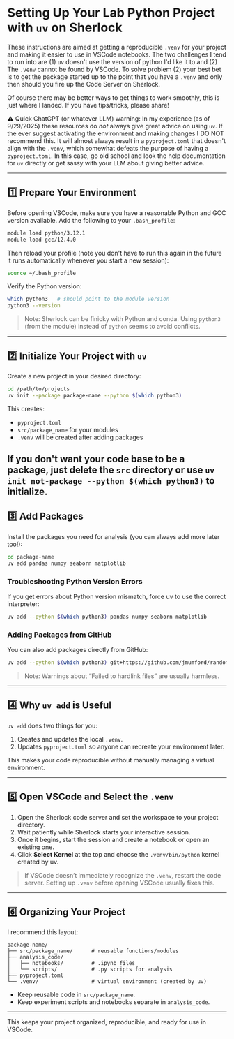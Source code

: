 # Setting Up Your Lab Python Project with `uv` on Sherlock

These instructions are aimed at getting a reproducible `.venv` for your project and making it easier to use in VSCode notebooks.  The two challenges I tend to run into are (1) `uv` doesn't use the version of python I'd like it to and (2) The `.venv` cannot be found by VSCode.  To solve problem (2) your best bet is to get the package started up to the point that you have a `.venv` and only then should you fire up the Code Server on Sherlock.

Of course there may be better ways to get things to work smoothly, this is just where I landed.  If you have tips/tricks, please share!

⚠️ Quick ChatGPT (or whatever LLM) warning:  In my experience (as of 9/29/2025) these resources do *not* always give great advice on using `uv`.  If the ever suggest activating the environment and making changes I DO NOT recommend this.  It will almost always result in a `pyproject.toml` that doesn't align with the `.venv`, which somewhat defeats the purpose of having a `pyproject.toml`.  In this case, go old school and look the help documentation for `uv` directly or get sassy with your LLM about giving better advice. 

---

## 1️⃣ Prepare Your Environment

Before opening VSCode, make sure you have a reasonable Python and GCC version available. Add the following to your `.bash_profile`:

```bash
module load python/3.12.1
module load gcc/12.4.0
```

Then reload your profile (note you don't have to run this again in the future it runs automatically whenever you start a new session):

```bash
source ~/.bash_profile
```

Verify the Python version:

```bash
which python3   # should point to the module version
python3 --version
```

> Note: Sherlock can be finicky with Python and conda. Using `python3` (from the module) instead of `python` seems to avoid conflicts.  

---

## 2️⃣ Initialize Your Project with `uv`

Create a new project in your desired directory:

```bash
cd /path/to/projects
uv init --package package-name --python $(which python3)
```

This creates:

- `pyproject.toml`  
- `src/package_name` for your modules  
- `.venv` will be created after adding packages  

If you don't want your code base to be a package, just delete the `src` directory or use `uv init not-package --python $(which python3)`
to initialize.
---

## 3️⃣ Add Packages

Install the packages you need for analysis (you can always add more later too!):

```bash
cd package-name
uv add pandas numpy seaborn matplotlib
```

### Troubleshooting Python Version Errors

If you get errors about Python version mismatch, force uv to use the correct interpreter:

```bash
uv add --python $(which python3) pandas numpy seaborn matplotlib
```

### Adding Packages from GitHub

You can also add packages directly from GitHub:

```bash
uv add --python $(which python3) git+https://github.com/jmumford/randomise-prep.git@main
```

> Note: Warnings about “Failed to hardlink files” are usually harmless.

---

## 4️⃣ Why `uv add` is Useful

`uv add` does two things for you:

1. Creates and updates the local `.venv`.  
2. Updates `pyproject.toml` so anyone can recreate your environment later.  

This makes your code reproducible without manually managing a virtual environment.  

---

## 5️⃣ Open VSCode and Select the `.venv`

1. Open the Sherlock code server and set the workspace to your project directory.  
2. Wait patiently while Sherlock starts your interactive session.
3. Once it begins, start the session and create a notebook or open an existing one.  
4. Click **Select Kernel** at the top and choose the `.venv/bin/python` kernel created by uv.  

> If VSCode doesn’t immediately recognize the `.venv`, restart the code server. Setting up `.venv` before opening VSCode usually fixes this.  

---

## 6️⃣ Organizing Your Project

I recommend this layout:

```
package-name/
├── src/package_name/      # reusable functions/modules
├── analysis_code/
│   ├── notebooks/         # .ipynb files
│   └── scripts/           # .py scripts for analysis
├── pyproject.toml
└── .venv/                 # virtual environment (created by uv)
```

- Keep reusable code in `src/package_name`.  
- Keep experiment scripts and notebooks separate in `analysis_code`.  

---

This keeps your project organized, reproducible, and ready for use in VSCode.  
